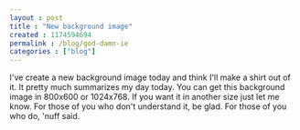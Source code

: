 ```yaml
---
layout : post
title : "New background image"
created : 1174594694
permalink : /blog/god-damn-ie
categories : ["blog"]
---
```

I've create a new background image today and think I'll make a shirt out of it. It pretty much summarizes my day today. You can get this background image in 800x600 or 1024x768. If you want it in another size just let me know. For those of you who don't understand it, be glad. For those of you who do, 'nuff said.